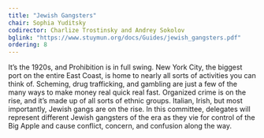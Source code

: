 ```yaml
---
title: "Jewish Gangsters"
chair: Sophia Yuditsky
codirector: Charlize Trostinsky and Andrey Sokolov
bglink: "https://www.stuymun.org/docs/Guides/jewish_gangsters.pdf"
ordering: 8
---
```

It’s the 1920s, and Prohibition is in full swing. New York City, the biggest port on the entire East Coast, is home to nearly all sorts of activities you can think of. Scheming, drug trafficking, and gambling are just a few of the many ways to make money real quick real fast. Organized crime is on the rise, and it’s made up of all sorts of ethnic groups. Italian, Irish, but most importantly, Jewish gangs are on the rise. In this committee, delegates will represent different Jewish gangsters of the era as they vie for control of the Big Apple and cause conflict, concern, and confusion along the way.

